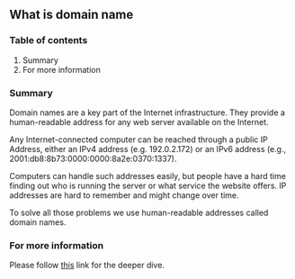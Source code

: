 ## What is domain name

### Table of contents
1. Summary
2. For more information

### Summary
Domain names are a key part of the Internet infrastructure. They provide a human-readable address for any web server available on the Internet.

Any Internet-connected computer can be reached through a public IP Address, either an IPv4 address (e.g. 192.0.2.172) or an IPv6 address (e.g., 2001:db8:8b73:0000:0000:8a2e:0370:1337).

Computers can handle such addresses easily, but people have a hard time finding out who is running the server or what service the website offers. IP addresses are hard to remember and might change over time.

To solve all those problems we use human-readable addresses called domain names.

### For more information
Please follow [this](https://developer.mozilla.org/en-US/docs/Learn/Common_questions/Web_mechanics/What_is_a_domain_name) link for the deeper dive.